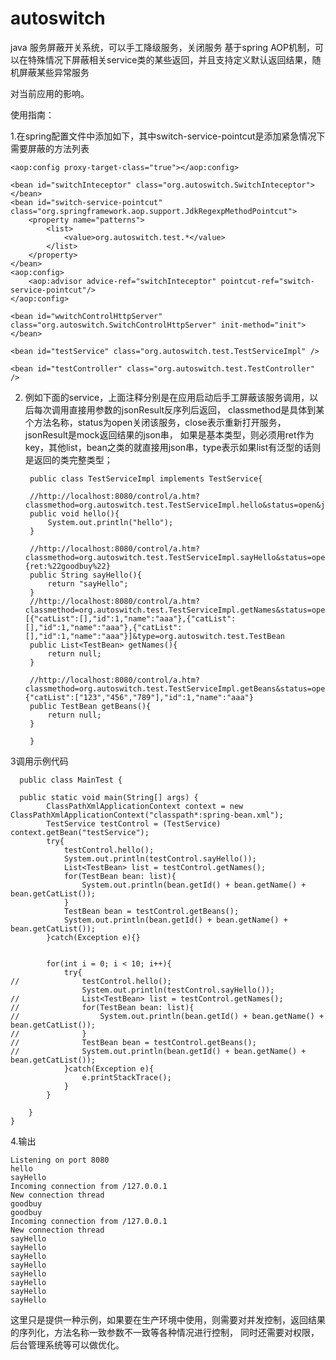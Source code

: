 autoswitch
==========

java 服务屏蔽开关系统，可以手工降级服务，关闭服务
基于spring AOP机制，可以在特殊情况下屏蔽相关service类的某些返回，并且支持定义默认返回结果，随机屏蔽某些异常服务

对当前应用的影响。

使用指南：

1.在spring配置文件中添加如下，其中switch-service-pointcut是添加紧急情况下需要屏蔽的方法列表

    <aop:config proxy-target-class="true"></aop:config>
    
    <bean id="switchInteceptor" class="org.autoswitch.SwitchInteceptor">
    </bean>
    <bean id="switch-service-pointcut" class="org.springframework.aop.support.JdkRegexpMethodPointcut">
        <property name="patterns">
            <list>
                <value>org.autoswitch.test.*</value>
            </list>
        </property>
    </bean>
    <aop:config>
        <aop:advisor advice-ref="switchInteceptor" pointcut-ref="switch-service-pointcut"/>
    </aop:config>
    
    <bean id="wwitchControlHttpServer" class="org.autoswitch.SwitchControlHttpServer" init-method="init"></bean>
    
    <bean id="testService" class="org.autoswitch.test.TestServiceImpl" />
    
    <bean id="testController" class="org.autoswitch.test.TestController" />

2. 例如下面的service，上面注释分别是在应用启动后手工屏蔽该服务调用，以后每次调用直接用参数的jsonResult反序列后返回，
classmethod是具体到某个方法名称，status为open关闭该服务，close表示重新打开服务，jsonResult是mock返回结果的json串，
如果是基本类型，则必须用ret作为key，其他list，bean之类的就直接用json串，type表示如果list有泛型的话则是返回的类完整类型；
   
  
		public class TestServiceImpl implements TestService{
	  
		//http://localhost:8080/control/a.htm?classmethod=org.autoswitch.test.TestServiceImpl.hello&status=open&jsonResult=1
		public void hello(){
			System.out.println("hello");
		}
		
		//http://localhost:8080/control/a.htm?classmethod=org.autoswitch.test.TestServiceImpl.sayHello&status=open&jsonResult={ret:%22goodbuy%22}
		public String sayHello(){
			return "sayHello";
		}
		//http://localhost:8080/control/a.htm?classmethod=org.autoswitch.test.TestServiceImpl.getNames&status=open&jsonResult=[{"catList":[],"id":1,"name":"aaa"},{"catList":[],"id":1,"name":"aaa"},{"catList":[],"id":1,"name":"aaa"}]&type=org.autoswitch.test.TestBean
		public List<TestBean> getNames(){
			return null;
		}
		
		//http://localhost:8080/control/a.htm?classmethod=org.autoswitch.test.TestServiceImpl.getBeans&status=open&jsonResult={"catList":["123","456","789"],"id":1,"name":"aaa"}
		public TestBean getBeans(){
			return null;
		}
		
		}


3调用示例代码
	
	  public class MainTest {
	
	  public static void main(String[] args) {
			ClassPathXmlApplicationContext context = new ClassPathXmlApplicationContext("classpath*:spring-bean.xml");
			TestService testControl = (TestService) context.getBean("testService");
			try{
				testControl.hello();
				System.out.println(testControl.sayHello());
				List<TestBean> list = testControl.getNames();
				for(TestBean bean: list){
					System.out.println(bean.getId() + bean.getName() + bean.getCatList());
				}
				TestBean bean = testControl.getBeans();
				System.out.println(bean.getId() + bean.getName() + bean.getCatList());
			}catch(Exception e){}
	
			
			for(int i = 0; i < 10; i++){
				try{
	//				testControl.hello();
					System.out.println(testControl.sayHello());
	//				List<TestBean> list = testControl.getNames();
	//				for(TestBean bean: list){
	//					System.out.println(bean.getId() + bean.getName() + bean.getCatList());
	//				}
	//				TestBean bean = testControl.getBeans();
	//				System.out.println(bean.getId() + bean.getName() + bean.getCatList());
				}catch(Exception e){
					e.printStackTrace();
				}	
			}
	
		}
	}

4.输出
  
	Listening on port 8080
	hello
	sayHello
	Incoming connection from /127.0.0.1
	New connection thread
	goodbuy
	goodbuy
	Incoming connection from /127.0.0.1
	New connection thread
	sayHello
	sayHello
	sayHello
	sayHello
	sayHello
	sayHello
	sayHello
	sayHello

这里只是提供一种示例，如果要在生产环境中使用，则需要对并发控制，返回结果的序列化，方法名称一致参数不一致等各种情况进行控制，
同时还需要对权限，后台管理系统等可以做优化。
